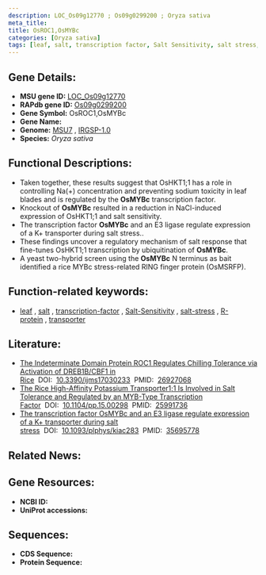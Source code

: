```yaml
---
description: LOC_Os09g12770 ; Os09g0299200 ; Oryza sativa
meta_title:
title: OsROC1,OsMYBc
categories: [Oryza sativa]
tags: [leaf, salt, transcription factor, Salt Sensitivity, salt stress, R protein, transporter]
---
```


## Gene Details:
- **MSU gene ID:** [LOC_Os09g12770](http://rice.uga.edu/cgi-bin/ORF_infopage.cgi?orf=LOC_Os09g12770)  
- **RAPdb gene ID:** [Os09g0299200](https://rapdb.dna.affrc.go.jp/locus/?name=Os09g0299200)  
- **Gene Symbol:** OsROC1,OsMYBc
- **Gene Name:**
- **Genome:**  [MSU7](http://rice.uga.edu/)&nbsp;,&nbsp;[IRGSP-1.0](https://rapdb.dna.affrc.go.jp/download/irgsp1.html)
- **Species:** *Oryza sativa*

## Functional Descriptions:
   - Taken together, these results suggest that OsHKT1;1 has a role in controlling Na(+) concentration and preventing sodium toxicity in leaf blades and is regulated by the **OsMYBc** transcription factor.
   - Knockout of **OsMYBc** resulted in a reduction in NaCl-induced expression of OsHKT1;1 and salt sensitivity.
   - The transcription factor **OsMYBc** and an E3 ligase regulate expression of a K+ transporter during salt stress..
   - These findings uncover a regulatory mechanism of salt response that fine-tunes OsHKT1;1 transcription by ubiquitination of **OsMYBc**.
   - A yeast two-hybrid screen using the **OsMYBc** N terminus as bait identified a rice MYBc stress-related RING finger protein (OsMSRFP).

## Function-related keywords:
   - [leaf](/tags/leaf/)&nbsp;,&nbsp;[salt](/tags/salt/)&nbsp;,&nbsp;[transcription-factor](/tags/transcription-factor/)&nbsp;,&nbsp;[Salt-Sensitivity](/tags/Salt-Sensitivity/)&nbsp;,&nbsp;[salt-stress](/tags/salt-stress/)&nbsp;,&nbsp;[R-protein](/tags/R-protein/)&nbsp;,&nbsp;[transporter](/tags/transporter/)

## Literature:
   - [The Indeterminate Domain Protein ROC1 Regulates Chilling Tolerance via Activation of DREB1B/CBF1 in Rice](https://www.doi.org/10.3390/ijms17030233)&nbsp;&nbsp;DOI:&nbsp;&nbsp;[10.3390/ijms17030233](https://www.doi.org/10.3390/ijms17030233)&nbsp;&nbsp;PMID:&nbsp;&nbsp;[26927068](https://pubmed.ncbi.nlm.nih.gov/26927068/)
   - [The Rice High-Affinity Potassium Transporter1;1 Is Involved in Salt Tolerance and Regulated by an MYB-Type Transcription Factor](https://www.doi.org/10.1104/pp.15.00298)&nbsp;&nbsp;DOI:&nbsp;&nbsp;[10.1104/pp.15.00298](https://www.doi.org/10.1104/pp.15.00298)&nbsp;&nbsp;PMID:&nbsp;&nbsp;[25991736](https://pubmed.ncbi.nlm.nih.gov/25991736/)
   - [The transcription factor OsMYBc and an E3 ligase regulate expression of a K+ transporter during salt stress](https://www.doi.org/10.1093/plphys/kiac283)&nbsp;&nbsp;DOI:&nbsp;&nbsp;[10.1093/plphys/kiac283](https://www.doi.org/10.1093/plphys/kiac283)&nbsp;&nbsp;PMID:&nbsp;&nbsp;[35695778](https://pubmed.ncbi.nlm.nih.gov/35695778/)

## Related News:

## Gene Resources:
- **NCBI ID:**  []()
- **UniProt accessions:** [](https://www.uniprot.org/uniprotkb//entry)

## Sequences:
- **CDS Sequence:**
- **Protein Sequence:**
